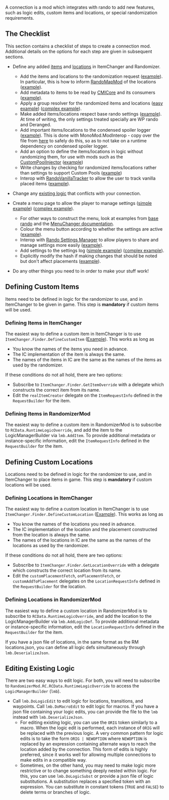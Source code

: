 A connection is a mod which integrates with rando to add new features, such as logic edits, custom items and locations, or special randomization requirements.

## The Checklist

This section contains a checklist of steps to create a connection mod. Additional details on the options for each step are given in subsequent sections.

* Define any added [items](#defining-custom-items) and [locations](#defining-custom-locations) in ItemChanger and Randomizer.
  - Add the items and locations to the randomization request ([example](https://github.com/flibber-hk/HollowKnight.RandomizableLevers/blob/c016cfc93dc37c5f4b16dd279c16a2f6fe0d9c66/RandomizableLevers/Rando/RequestModifier.cs#L163-L167)). 
  In particular, this is how to inform [RandoMapMod](https://github.com/syyePhenomenol/RandoMapMod/blob/master/RandoMapMod/Pins/InteropProperties.cs) of the locations ([example](https://github.com/flibber-hk/HollowKnight.RandoPlus/blob/95305e4642bdd2535d683f33438180f701be6254/RandoPlus/GhostEssence/ICInterop.cs#L45-L49)).
  - Add metadata to items to be read by [CMICore](https://github.com/BadMagic100/ConnectionMetadataInjector) and its consumers ([example](https://github.com/flibber-hk/HollowKnight.RandoPlus/blob/95305e4642bdd2535d683f33438180f701be6254/RandoPlus/MrMushroom/ICInterop.cs#L27)).
  - Apply a group resolver for the randomized items and locations ([easy example](https://github.com/flibber-hk/HollowKnight.RandoPlus/blob/95305e4642bdd2535d683f33438180f701be6254/RandoPlus/MrMushroom/RequestMaker.cs#L118-L134)) ([complex example](https://github.com/flibber-hk/HollowKnight.RandomizableLevers/blob/c016cfc93dc37c5f4b16dd279c16a2f6fe0d9c66/RandomizableLevers/Rando/RequestModifier.cs#L96-L113)).
  - Make added items/locations respect base rando settings ([example](https://github.com/flibber-hk/HollowKnight.RandomizableLevers/blob/c016cfc93dc37c5f4b16dd279c16a2f6fe0d9c66/RandomizableLevers/Rando/RequestModifier.cs#L27-L40)).
  At time of writing, the only settings treated specially are WP rando and Deranged.
  - Add important items/locations to the condensed spoiler logger ([example](https://github.com/flibber-hk/HollowKnight.RandomizableLevers/blob/c016cfc93dc37c5f4b16dd279c16a2f6fe0d9c66/RandomizableLevers/Rando/RandoInterop.cs#L26-L28)).
This is done with MonoMod.ModInterop - copy over the file from [here](https://github.com/flibber-hk/HollowKnight.RandomizableLevers/blob/main/RandomizableLevers/Rando/CondensedSpoilerLogImport.cs) to safely do this, so as to not take on a runtime dependency on condensed spoiler logger.
  - Add an option to define the items/locations in logic without randomizing them, for use with mods such as the [CustomPoolInjector](https://github.com/homothetyhk/CustomPoolInjector) ([example](https://github.com/BadMagic100/TheRealJournalRando/blob/6890f9e6b5ae30777c0043139302b4f2762da9ae/TheRealJournalRando/Rando/RequestModifier.cs#L213-L214))
  - Write changes by checking for randomized items/locations rather than settings to support Custom Pools ([example](https://github.com/flibber-hk/HollowKnight.RandomizableLevers/blob/main/RandomizableLevers/Rando/MiscRandoChanges.cs#L112))
  - Interop with [RandoVanillaTracker](https://github.com/syyePhenomenol/HollowKnight.RandoVanillaTracker) to allow the user to track vanilla placed items ([example](https://github.com/flibber-hk/HollowKnight.RandomizableLevers/blob/c016cfc93dc37c5f4b16dd279c16a2f6fe0d9c66/RandomizableLevers/Rando/RandoInterop.cs#L35)).

* Change any [existing logic](#editing-existing-logic) that conflicts with your connection.

* Create a menu page to allow the player to manage settings ([simple example](https://github.com/flibber-hk/HollowKnight.RandomizableLevers/blob/3f509d51de4758a9b21c5effa573762dc126a3a5/RandomizableLevers/Rando/RandoMenuPage.cs#L26)) ([complex example](https://github.com/BadMagic100/TheRealJournalRando/blob/6890f9e6b5ae30777c0043139302b4f2762da9ae/TheRealJournalRando/Rando/ConnectionMenu.cs)).
  - For other ways to construct the menu, look at examples from [base rando](https://github.com/homothetyhk/RandomizerMod/blob/master/RandomizerMod/Menu/RandomizerMenu.cs) and the [MenuChanger documentation](https://github.com/homothetyhk/HollowKnight.MenuChanger).
  - Colour the menu button according to whether the settings are active ([example](https://github.com/homothetyhk/BenchRando/blob/a5d1d9fa95aed08f1d7500e319369f21350a9ffb/BenchRando/Rando/ConnectionMenu.cs#L42)).
  - Interop with [Rando Settings Manager](https://badmagic100.github.io/RandoSettingsManager/) to allow players to share and manage settings more easily ([example](https://github.com/BadMagic100/TheRealJournalRando/blob/6890f9e6b5ae30777c0043139302b4f2762da9ae/TheRealJournalRando/Rando/RandoInterop.cs#L20-L23)).
  - Add settings to the settings log ([simple example](https://github.com/flibber-hk/HollowKnight.RandomizableLevers/blob/c016cfc93dc37c5f4b16dd279c16a2f6fe0d9c66/RandomizableLevers/Rando/RandoInterop.cs#L23)) ([complex example](https://github.com/dplochcoder/HollowKnight.MoreDoors/blob/582b56a6093fbaf1ad43022e5a6b4d1c2411fbb6/MoreDoors/Rando/RandoInterop.cs#L27-L28)).
  - Explicitly modify the hash if making changes that should be noted but don't affect placements ([example](https://github.com/BadMagic100/MajorItemByAreaTracker/blob/994891502230c91d23cbdc78c6cc567c7a3eb0eb/SemiSpoilerLogger/MajorItemByAreaTracker.cs#L46)).
* Do any other things you need to in order to make your stuff work!

## Defining Custom Items
Items need to be defined in logic for the randomizer to use, and in ItemChanger to be given in game. This step is **mandatory** if custom items will be used.

### Defining Items in ItemChanger

The easiest way to define a custom item in ItemChanger is to use `ItemChanger.Finder.DefineCustomItem` ([Example](https://github.com/flibber-hk/HollowKnight.RandoPlus/blob/main/RandoPlus/MrMushroom/ICInterop.cs)). This works as long as
- You know the names of the items you need in advance.
- The IC implementation of the item is always the same.
- The names of the items in IC are the same as the names of the items as used by the randomizer.

If these conditions do not all hold, there are two options:
- Subscribe to `ItemChanger.Finder.GetItemOverride` with a delegate which constructs the correct item from its name.
- Edit the `realItemCreator` delegate on the `ItemRequestInfo` defined in the `RequestBuilder` for the item.

### Defining Items in RandomizerMod

The easiest way to define a custom item in RandomizerMod is to subscribe to `RCData.RuntimeLogicOverride`, and add the item to the LogicManagerBuilder via `lmb.AddItem`. To provide additional metadata or instance-specific information, edit the `ItemRequestInfo` defined in the `RequestBuilder` for the item.

## Defining Custom Locations
Locations need to be defined in logic for the randomizer to use, and in ItemChanger to place items in game. This step is **mandatory** if custom locations will be used.

### Defining Locations in ItemChanger

The easiest way to define a custom location in ItemChanger is to use `ItemChanger.Finder.DefineCustomLocation` ([Example](https://github.com/flibber-hk/HollowKnight.RandoPlus/blob/main/RandoPlus/MrMushroom/ICInterop.cs)). This works as long as
- You know the names of the locations you need in advance.
- The IC implementation of the location and the placement constructed from the location is always the same.
- The names of the locations in IC are the same as the names of the locations as used by the randomizer.

If these conditions do not all hold, there are two options:
- Subscribe to `ItemChanger.Finder.GetLocationOverride` with a delegate which constructs the correct location from its name.
- Edit the `customPlacementFetch`, `onPlacementFetch`, or `customAddToPlacement` delegates on the `LocationRequestInfo` defined in the `RequestBuilder` for the location.

### Defining Locations in RandomizerMod

The easiest way to define a custom location in RandomizerMod is to subscribe to `RCData.RuntimeLogicOverride`, and add the location to the LogicManagerBuilder via `lmb.AddLogicDef`. To provide additional metadata or instance-specific information, edit the `LocationRequestInfo` defined in the `RequestBuilder` for the item.

If you have a json file of locations, in the same format as the RM locations.json, you can define all logic defs simultaneously through `lmb.DeserializeJson`.

## Editing Existing Logic

There are two easy ways to edit logic. For both, you will need to subscribe to `RandomizerMod.RC.RCData.RuntimeLogicOverride` to access the `LogicManagerBuilder` (`lmb`).
- Call `lmb.DoLogicEdit` to edit logic for locations, transitions, and waypoints. Call `lmb.DoMacroEdit` to edit logic for macros. If you have a json file containing your logic edits, you can provide the file to the `lmb` instead with `lmb.DeserializeJson`.
  - For editing existing logic, you can use the `ORIG` token similarly to a macro. When the logic edit is performed, each instance of `ORIG` will be replaced with the previous logic. A very common pattern for logic edits is to take the form `ORIG | NEWOPTION` where `NEWOPTION` is replaced by an expression containing alternate ways to reach the location added by the connection. This form of edits is highly preferred, since it works well for allowing multiple connections to make edits in a compatible way.
  - Sometimes, on the other hand, you may need to make logic more restrictive or to change something deeply nested within logic. For this, you can use `lmb.DoLogicSubst` or provide a json file of logic substitutions. A substitution replaces a specified token with an expression. You can substitute in constant tokens (`TRUE` and `FALSE`) to delete terms or branches of logic.
